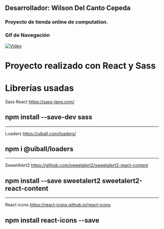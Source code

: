 ## Desarrollador: Wilson Del Canto Cepeda

### Proyecto de tienda online de computation.

### Gif de Navegación  
[![Video](https://i.ibb.co/Y8Z2dG7/web.gif)](https://youtu.be/qYFeQLMmglg)

# Proyecto realizado con React y Sass

# Librerías usadas

Sass React
https://sass-lang.com/

## npm install --save-dev sass

---

Loaders
https://uiball.com/loaders/

## npm i @uiball/loaders

---

SweetAlert2
https://github.com/sweetalert2/sweetalert2-react-content

## npm install --save sweetalert2 sweetalert2-react-content

---

React icons
https://react-icons.github.io/react-icons

## npm install react-icons --save
